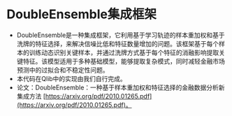 # DoubleEnsemble集成框架
* DoubleEnsemble是一种集成框架，它利用基于学习轨迹的样本重加权和基于洗牌的特征选择，来解决信噪比低和特征数量增加的问题。该框架基于每个样本的训练动态识别关键样本，并通过洗牌方式基于每个特征的消融影响提取关键特征。该模型适用于多种基础模型，能够提取复杂模式，同时减轻金融市场预测中的过拟合和不稳定性问题。
* 本代码在Qlib中的实现由我们自行完成。
* 论文：DoubleEnsemble：一种基于样本重加权和特征选择的金融数据分析新集成方法 [https://arxiv.org/pdf/2010.01265.pdf](https://arxiv.org/pdf/2010.01265.pdf)。